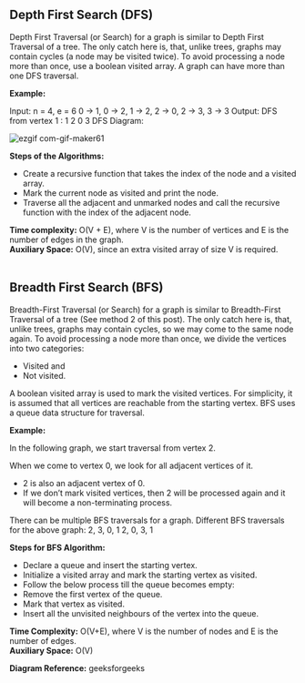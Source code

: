 ## Depth First Search (DFS)

Depth First Traversal (or Search) for a graph is similar to Depth First Traversal of a tree. The only catch here is, that, unlike trees, graphs may contain cycles (a node may be visited twice). To avoid processing a node more than once, use a boolean visited array. A graph can have more than one DFS traversal.

**Example:** 

Input: n = 4, e = 6 
0 -> 1, 0 -> 2, 1 -> 2, 2 -> 0, 2 -> 3, 3 -> 3 
Output: DFS from vertex 1 : 1 2 0 3
DFS Diagram:

![ezgif com-gif-maker61](https://user-images.githubusercontent.com/53170095/194474745-3a1bd15e-4123-4b01-a415-eec21095a822.gif)

**Steps of the Algorithms:**

- Create a recursive function that takes the index of the node and a visited array.
- Mark the current node as visited and print the node.
- Traverse all the adjacent and unmarked nodes and call the recursive function with the index of the adjacent node.

**Time complexity:** O(V + E), where V is the number of vertices and E is the number of edges in the graph.</br>
**Auxiliary Space:** O(V), since an extra visited array of size V is required.</br></br>


## Breadth First Search (BFS)

Breadth-First Traversal (or Search) for a graph is similar to Breadth-First Traversal of a tree (See method 2 of this post). 
The only catch here is, that, unlike trees, graphs may contain cycles, so we may come to the same node again. To avoid processing a node more than once, we divide the vertices into two categories:
- Visited and
- Not visited.

A boolean visited array is used to mark the visited vertices. For simplicity, it is assumed that all vertices are reachable from the starting vertex. BFS uses a queue data structure for traversal.

**Example:**

In the following graph, we start traversal from vertex 2.


When we come to vertex 0, we look for all adjacent vertices of it. 
- 2 is also an adjacent vertex of 0. 
- If we don’t mark visited vertices, then 2 will be processed again and it will become a non-terminating process.

There can be multiple BFS traversals for a graph. Different BFS traversals for the above graph:
2, 3, 0, 1
2, 0, 3, 1

**Steps for BFS Algorithm:**
- Declare a queue and insert the starting vertex.
- Initialize a visited array and mark the starting vertex as visited.
- Follow the below process till the queue becomes empty:
- Remove the first vertex of the queue.
- Mark that vertex as visited.
- Insert all the unvisited neighbours of the vertex into the queue.

**Time Complexity:** O(V+E), where V is the number of nodes and E is the number of edges.</br>
**Auxiliary Space:** O(V)

**Diagram Reference:** geeksforgeeks